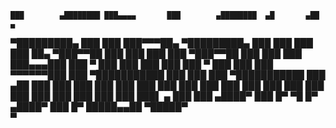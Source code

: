     ███        ▄████████ ███▄▄▄▄       ███        ▄████████  ▄█       ▄██   ▄   
▀█████████▄   ███    ███ ███▀▀▀██▄ ▀█████████▄   ███    ███ ███       ███   ██▄ 
   ▀███▀▀██   ███    ███ ███   ███    ▀███▀▀██   ███    ███ ███       ███▄▄▄███ 
    ███   ▀   ███    ███ ███   ███     ███   ▀   ███    ███ ███       ▀▀▀▀▀▀███ 
    ███     ▀███████████ ███   ███     ███     ▀███████████ ███       ▄██   ███ 
    ███       ███    ███ ███   ███     ███       ███    ███ ███       ███   ███ 
    ███       ███    ███ ███   ███     ███       ███    ███ ███▌    ▄ ███   ███ 
   ▄████▀     ███    █▀   ▀█   █▀     ▄████▀     ███    █▀  █████▄▄██  ▀█████▀  
                                                            ▀                  
